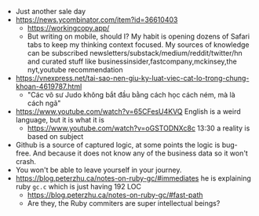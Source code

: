 - Just another sale day
- https://news.ycombinator.com/item?id=36610403
	- https://workingcopy.app/
	- But writing on mobile, should I? My habit is opening dozens of Safari tabs to keep my thinking context focused. My sources of knowledge can be subscribed newsletters/substack/medium/reddit/twitter/hn and curated stuff like businessinsider,fastcompany,mckinsey,the nyt,youtube recommendation
- https://vnexpress.net/tai-sao-nen-giu-ky-luat-viec-cat-lo-trong-chung-khoan-4619787.html
	- "Các võ sư Judo không bắt đầu bằng cách học cách ném, mà là cách ngã"
- https://www.youtube.com/watch?v=65CFesU4KVQ English is a weird language, but it is what it is
	- https://www.youtube.com/watch?v=oGSTODNXc8c 13:30 a reality is based on subject
- Github is a source of captured logic, at some points the logic is bug-free. And because it does not know any of the business data so it won't crash.
- You won't be able to leave yourself in your journey.
- https://blog.peterzhu.ca/notes-on-ruby-gc/#immediates he is explaining ruby `gc.c` which is just having 192 LOC
	- https://blog.peterzhu.ca/notes-on-ruby-gc/#fast-path
	- Are they, the Ruby commiters are super intellectual beings?